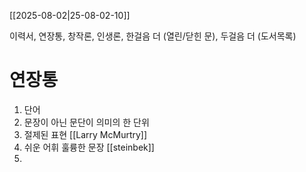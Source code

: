 [[2025-08-02|25-08-02-10]]

이력서, 연장통, 창작론, 인생론, 한걸음 더 (열린/닫힌 문), 두걸음 더 (도서목록)

# 연장통
1. 단어
2. 문장이 아닌 문단이 의미의 한 단위
3. 절제된 표현 [[Larry McMurtry]]
4. 쉬운 어휘 훌륭한 문장 [[steinbek]]
5. 